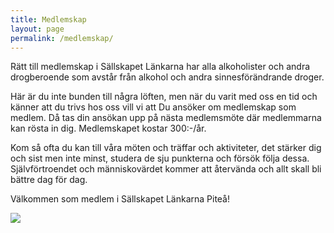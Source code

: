 ```yaml
---
title: Medlemskap
layout: page
permalink: /medlemskap/
---
```

Rätt till medlemskap i Sällskapet Länkarna har alla alkoholister och andra drogberoende som avstår från alkohol och andra sinnesförändrande droger.

Här är du inte bunden till några löften, men när du varit med oss en tid och känner att du trivs hos oss vill vi att Du ansöker om medlemskap som medlem. Då tas din ansökan upp på nästa medlemsmöte där medlemmarna kan rösta in dig. Medlemskapet kostar 300:-/år.

Kom så ofta du kan till våra möten och träffar och aktiviteter, det stärker dig och sist men inte minst, studera de sju punkterna och försök följa dessa.
Självförtroendet och människovärdet kommer att återvända och allt skall bli bättre dag för dag.

Välkommen som medlem i Sällskapet Länkarna Piteå!

![](/assets/uploads/group-paper-people-holding-hands-together-concept-social-help-group-team-concept.jpg)